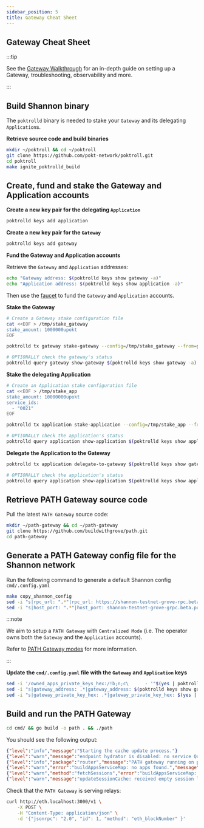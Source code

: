 ```yaml
---
sidebar_position: 5
title: Gateway Cheat Sheet
---
```


## Gateway Cheat Sheet <!-- omit in toc -->
<!-- markdownlint-disable MD014 -->

:::tip

See the [Gateway Walkthrough](./../run_a_node/gateway_walkthrough.md) for an in-depth guide on setting up a Gateway, troubleshooting, observability and more.

:::

## Build Shannon binary

The `poktrolld` binary is needed to stake your `Gateway` and its delegating `Application`s.

**Retrieve source code and build binaries**

```bash
mkdir ~/poktroll && cd ~/poktroll
git clone https://github.com/pokt-network/poktroll.git
cd poktroll
make ignite_poktrolld_build
```

## Create, fund and stake the Gateway and Application accounts

**Create a new key pair for the delegating `Application`**

```bash
poktrolld keys add application
```

**Create a new key pair for the `Gateway`**

```bash
poktrolld keys add gateway
```

**Fund the Gateway and Application accounts**

Retrieve the `Gateway` and `Application` addresses:

```bash
echo "Gateway address: $(poktrolld keys show gateway -a)"
echo "Application address: $(poktrolld keys show application -a)"
```

Then use the [faucet](https://faucet.testnet.pokt.network/) to fund the `Gateway`
and `Application` accounts.

**Stake the Gateway**

```bash
# Create a Gateway stake configuration file
cat <<EOF > /tmp/stake_gateway
stake_amount: 1000000upokt
EOF

poktrolld tx gateway stake-gateway --config=/tmp/stake_gateway --from=gateway --chain-id=poktroll --yes

# OPTIONALLY check the gateway's status
poktrolld query gateway show-gateway $(poktrolld keys show gateway -a)
```

**Stake the delegating Application**

```bash
# Create an Application stake configuration file
cat <<EOF > /tmp/stake_app
stake_amount: 10000000upokt
service_ids:
  - "0021"
EOF

poktrolld tx application stake-application --config=/tmp/stake_app --from=application --chain-id=poktroll --yes

# OPTIONALLY check the application's status
poktrolld query application show-application $(poktrolld keys show application -a)
```

**Delegate the Application to the Gateway**

```bash
poktrolld tx application delegate-to-gateway $(poktrolld keys show gateway -a) --from=application --chain-id=poktroll --chain-id=poktroll --yes

# OPTIONALLY check the application's status
poktrolld query application show-application $(poktrolld keys show application -a)
```

## Retrieve PATH Gateway source code

Pull the latest `PATH Gateway` source code:

```bash
mkdir ~/path-gateway && cd ~/path-gateway
git clone https://github.com/buildwithgrove/path.git
cd path-gateway
```

## Generate a PATH Gateway config file for the Shannon network

Run the following command to generate a default Shannon config `cmd/.config.yaml`

```bash
make copy_shannon_config
sed -i "s|rpc_url: ".*"|rpc_url: https://shannon-testnet-grove-rpc.beta.poktroll.com|" cmd/.config.yaml
sed -i "s|host_port: ".*"|host_port: shannon-testnet-grove-grpc.beta.poktroll.com:443|" cmd/.config.yaml
```

:::note

We aim to setup a `PATH Gateway` with `Centralized Mode` (i.e. The operator owns
both the `Gateway` and the `Application` accounts).

Refer to [PATH Gateway modes](https://path.grove.city/) for more information.
<!-- TODO_BETA(red-0ne): Link to PATH Gateway modes documentation once available -->

:::

**Update the `cmd/.config.yaml` file with the `Gateway` and `Application` keys**

```bash
sed -i '/owned_apps_private_keys_hex:/!b;n;c\      - '"$(yes | poktrolld keys export application --unsafe --unarmored-hex)" cmd/.config.yaml
sed -i "s|gateway_address: .*|gateway_address: $(poktrolld keys show gateway -a)|" cmd/.config.yaml
sed -i "s|gateway_private_key_hex: .*|gateway_private_key_hex: $(yes | poktrolld keys export gateway --unsafe --unarmored-hex)|" cmd/.config.yaml
```

## Build and run the PATH Gateway

```bash
cd cmd/ && go build -o path . && ./path
```

You should see the following output:

```json
{"level":"info","message":"Starting the cache update process."}
{"level":"warn","message":"endpoint hydrator is disabled: no service QoS generators are specified"}
{"level":"info","package":"router","message":"PATH gateway running on port 3000"}
{"level":"warn","error":"buildAppsServiceMap: no apps found.","message":"updateAppCache: error getting the list of apps; skipping update."}
{"level":"warn","method":"fetchSessions","error":"buildAppsServiceMap: no apps found.","message":"fetchSession: error listing applications"}
{"level":"warn","message":"updateSessionCache: received empty session list; skipping update."}
```

Check that the `PATH Gateway` is serving relays:

```bash
curl http://eth.localhost:3000/v1 \
    -X POST \
    -H "Content-Type: application/json" \
    -d '{"jsonrpc": "2.0", "id": 1, "method": "eth_blockNumber" }'
```